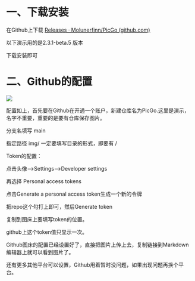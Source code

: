 # 一、下载安装

在Github上下载 [Releases · Molunerfinn/PicGo (github.com)](https://github.com/Molunerfinn/PicGo/releases)

以下演示用的是2.3.1-beta.5 版本

下载安装即可

# 二、Github的配置

![](https://cdn.staticaly.com/gh/symbolworld/PicGo@master/img/picgo.png)

配置如上，首先要在Github在开通一个账户，新建仓库名为PicGo.这里是演示，名字不重要，重要的是要有仓库保存图片。

分支名填写 main 

指定路径 img/ 一定要填写目录的形式，即要有 /

Token的配置：

点击头像-->Settings-->Developer settings

再选择 Personal access tokens

点击Generate a personal access token生成一个新的令牌

把repo这个勾打上即可，然后Generate token 

复制到图床上要填写token的位置。

github上这个token值只显示一次。

Github图床的配置已经设置好了，直接把图片上传上去，复制链接到Markdown编辑器上就可以看到图片了。

还有更多其他平台可以设置，Github用着暂时没问题，如果出现问题再换个平台。

